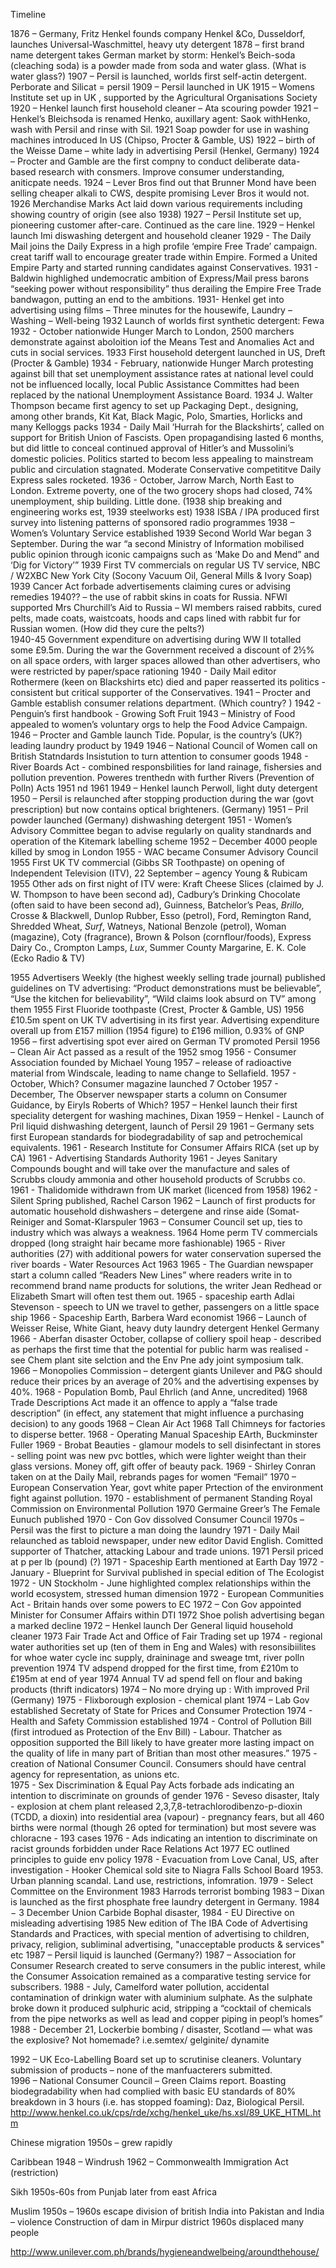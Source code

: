 Timeline
1876 – Germany, Fritz Henkel founds company Henkel &Co, Dusseldorf, launches Universal-Waschmittel, heavy uty detergent 1878 – first brand name detergent takes German market by storm: Henkel’s Beich-soda (cleaching soda) is a powder made from soda and water glass. (What is water glass?)1907 – Persil is launched, worlds first self-actin detergent. Perborate and Silicat = persil1909 – Persil launched in UK1915 – Womens Institute set up in UK , supported by the Agricultural Organisations Society 1920 – Henkel launch first household cleaner – Ata scouring powder1921 – Henkel’s Bleichsoda is renamed Henko, auxillary agent: Saok withHenko, wash with Persil and rinse with Sil. 1921 Soap powder for use in washing machines introduced In US (Chipso, Procter & Gamble, US) 1922 – birth of the Weisse Dame – white lady in advertising Persil (Henkel, Germany)1924 – Procter and Gamble are the first compny to conduct deliberate data-based research with consmers. Improve consumer understanding, aniticpate needs. 1924 – Lever Bros find out that Brunner Mond have been selling cheaper alkali to CWS, despite promising Lever Bros it would  not. 1926 Merchandise Marks Act laid down various requirements including showing country of origin (see also 1938) 1927 – Persil Institute set up, pioneering customer after-care. Continued as the care line.1929 – Henkel launch Imi diswashing detergent and household cleaner
1929 - The Daily Mail joins the Daily Express in a high profile ‘empire Free Trade’ campaign. creat tariff wall to encourage greater trade within Empire. Formed a United Empire Party and started running candidates against Conservatives.
1931 - Baldwin highlighed undemocratic ambition of Express/Mail press barons “seeking power without responsibility” thus derailing the Empire Free Trade bandwagon, putting an end to the ambitions. 
1931- Henkel get into advertising using films – Three minutes for the housewife, Laundry – Washing – Well-being1932 Launch of worlds first synthetic detergent: Fewa
1932 - October nationwide Hunger March to London, 2500 marchers demonstrate against aboloition iof the Means Test and Anomalies Act and cuts in social services. 1933 First household detergent launched in US, Dreft (Procter & Gamble) 
1934 - February, nationwide Hunger March protesting against bill that set unemployment assistance rates at national level could not be influenced locally,  local Public Assistance Committes had been replaced by the national Unemployment Assistance Board. 
1934 J. Walter Thompson became first agency to set up Packaging Dept., designing, among other brands, Kit Kat, Black Magic, Polo, Smarties, Horlicks and many Kelloggs packs
1934 - Daily Mail ‘Hurrah for the Blackshirts’, called on support for British Union of Fascists. Open propagandising lasted 6 months, but did little to conceal continued approval of Hitler’s and Mussolini’s domestic policies. Politics started to becom less appealing to mainstream public and circulation stagnated. Moderate Conservative competititve Daily Express sales rocketed.
1936 - October, Jarrow March, North East to London. Extreme poverty, one of the two grocery shops had closed, 74% unemployment, ship building. Little done. (1938 ship breaking and engineering works est, 1939 steelworks est)
1938 ISBA / IPA produced first survey into listening patterns of sponsored radio programmes 1938 – Women’s Voluntary Service established1939     Second World War began 3 September. During the war “a second Ministry of Information mobilised public opinion through iconic campaigns such as ‘Make  Do and Mend” and ‘Dig for Victory’”1939 First TV commercials on regular US  TV service, NBC / W2XBC New York City  (Socony Vacuum Oil, General Mills & Ivory Soap)1939 Cancer Act forbade advertisements claiming cures or advising remedies1940?? – the use of rabbit skins in coats for Russia. NFWI supported Mrs Churchill’s Aid to Russia – WI members raised rabbits, cured pelts, made coats, waistcoats, hoods and caps lined with rabbit fur for Russian women.  (How did they cure the pelts?)  1940-45 Government expenditure on advertising during WW II totalled some £9.5m. During the war the Government received a discount of 2½% on all space orders, with larger spaces allowed than other advertisers, who were restricted by paper/space rationing 
1940 - Daily Mail editor Rothermere (keen on Blackshirts etc) died and paper reasserted its politics - consistent but critical supporter of the Conservatives. 1941 – Procter and Gamble establish consumer relations department. (Which country? )
1942 - Penguin’s first handbook - Growing Soft Fruit
1943 – Ministry of Food appealed to women’s voluntary orgs to help the Food Advice Campaign. 1946 – Procter and Gamble launch Tide. Popular, is the country’s (UK?) leading laundry product by 19491946 – National  Council of Women call on British Statndards Insistution to turn attention to consumer goods
1948 - River Boards Act - combined responsbilities for land rainage, fishersies and pollution prevention. Poweres trenthedn with further Rivers (Prevention of Polln) Acts 1951 nd 1961
1949 – Henkel launch Perwoll, light duty detergent1950 – Persil is relaunched after stopping production during the war (govt prescription) but now contains optical brighteners. (Germany)1951 – Pril powder launched (Germany) dishwashing detergent 1951 - Women’s Advisory Committee began to advise regularly on quality standnards and operation of the Kitemark labelling scheme1952 – December 4000 people killed by smog in London 1955 - WAC became Consumer Advisory Council1955 First UK TV commercial (Gibbs SR Toothpaste) on opening of Independent Television (ITV), 22 September – agency Young & Rubicam1955                Other ads on first night of ITV were: Kraft Cheese Slices (claimed by J. W. Thompson to have been second ad), Cadbury’s Drinking Chocolate   (often said to have been second ad), Guinness, Batchelor’s Peas, *Brillo,* Crosse & Blackwell, Dunlop Rubber, Esso (petrol), Ford, Remington Rand, Shredded Wheat, *Surf*, Watneys, National Benzole (petrol), Woman (magazine), Coty (fragrance), Brown & Polson (cornflour/foods), Express Dairy Co., Crompton Lamps, *Lux*, Summer County Margarine, E. K. Cole (Ecko Radio & TV)1955 Advertisers Weekly (the highest weekly selling trade journal) published  guidelines on TV advertising: “Product demonstrations must be believable”,  “Use the kitchen for believability”, “Wild claims look absurd on TV” among them1955 First Fluoride toothpaste (Crest, Procter & Gamble, US)1956 £10.5m spent on UK TV advertising in its first year. Advertising expenditure overall up from £157 million (1954 figure) to £196 million, 0.93% of GNP1956 – first advertising spot ever aired on German TV promoted Persil1956 – Clean Air Act passed as a result of the 1952 smog1956 - Consumer Association founded by  Michael Young1957 – release of radioactive material from Windscale, leading to name change to Sellafield. 1957 - October, Which? Consumer magazine launched 7 October
1957 - December, The Observer newspaper starts a column on Consumer Guidance, by Eiryls Roberts of Which?1957 – Henkel launch their first speciality detergent for washing machines, Dixan1959 – Henkel - Launch of Pril liquid dishwashing detergent, launch of Persil 291961 – Germany sets first European standards for biodegradability of sap and petrochemical equivalents. 1961 - Research Institute for Consumer Affairs RICA (set up by CA)
1961 - Advertising Standards Authority
1961 - Jeyes Sanitary Compounds bought and will take over the manufacture and sales of Scrubbs cloudy ammonia and other household products of Scrubbs co. 
1961 - Thalidomide withdrawn from UK market (licenced from 1958)
1962 - Silent Spring published, Rachel Carson
1962 – Launch of first products for automatic household dishwashers – detergene and rinse aide (Somat-Reiniger and Somat-Klarspuler1963 – Consumer Council set up, ties to industry which was always a weakness. 1964 Home perm TV commercials dropped (long straight hair became more  fashionable) 
1965 - River authorities (27) with additional powers for water conservation supersed the river boards - Water Resources Act 1963
1965 - The Guardian newspaper start a column called “Readers New Lines” where readers write in to recommend brand name products for solutions, the writer Jean Redhead or Elizabeth Smart will often test them out. 
1965 - spaceship earth Adlai Stevenson - speech to UN we travel to gether, passengers on a little space ship
1966 - Spaceship Earth, Barbera Ward economist
1966 – Launch of Weisser Reise, White Giant, heavy duty laundry detergent Henkel Germany
1966 - Aberfan disaster October, collapse of colliery spoil heap - described as perhaps the first time that the potential for public harm was realised  - see Chem plant site selction and the Env Pne ady joint symposium talk.
1966 – Monopolies Commission – detergent giants Unilever and P&G should reduce their prices by an average of 20% and the advertising expenses by 40%. 
1968 - Population Bomb, Paul Ehrlich (and Anne, uncredited)
1968 Trade Descriptions Act made it an offence to apply a “false trade description” (in effect, any statement that might influence a purchasing  decision) to any goods 1968 – Clean Air Act 1968 Tall Chimneys for factories to disperse better. 
1968 - Operating Manual Spaceship EArth, Buckminster Fuller
1969 - Brobat Beauties - glamour models to sell disinfectant in stores - selling point was new pvc bottles, which were lighter weight than their glass versions. Money off, gift offer of beauty pack. 
1969 - Shirley Conran taken on at the Daily Mail, rebrands pages for women “Femail”
1970 – European Conservation Year, govt white paper Prtection of the environment fight against pollution. 
1970 - establishment of permanent Standing Royal Commission on Environmental Pollution 1970 Germaine Greer’s The Female Eunuch published1970 - Con Gov dissolved Consumer Council1970s – Persil was the first to picture a man doing the laundry
1971 - Daily Mail relaunched as tabloid newspaper, under new editor David English. Comitted supporter of Thatcher, attacking Labour and trade unions. 
1971 Persil priced at p per lb (pound) (?) 
1971 - Spaceship Earth mentioned at Earth Day 
1972 - January  - Blueprint for Survival published in special edition of The Ecologist
1972 - UN Stockholm - June highlighted complex relationships within the world ecosystem, stressed human dimension
1972 - European Communities Act  - Britain hands over some powers to EC
1972 – Con Gov appointed Minister for Consumer Affairs within DTI1972 Shoe polish advertising began a marked decline 1972 – Henkel launch Der General liquid household cleaner1973 Fair Trade Act and Office of Fair Trading set up 
1974 - regional water authorities set up (ten of them in Eng and Wales) with resonsibiilites for whoe water cycle inc supply, draininage and sweage tmt, river polln prevention
1974 TV adspend dropped for the first time, from £210m to £195m at end of year 1974 Annual TV ad spend fell on flour and baking products (thrift indicators) 1974 – No more drying up : With improved Pril (Germany)
1975 - Flixborough explosion - chemical plant
1974 – Lab Gov established Secretaty of State for Prices and Consumer Protection
1974 - Health and Safety Commission established
1974 - Control of Pollution Bill (first introdued as Protection of the Env Bill) - Labour. Thatcher as opposition supported the Bill likely to have  greater more lasting impact on the quality of life in many part of Britian than most other measures.”
1975 - creation of National Consumer Council.  Consumers should have central agency for representation, as unions etc.  1975 - Sex Discrimination & Equal Pay Acts forbade ads indicating an intention to discriminate on grounds of gender
1976 - Seveso disaster, Italy - explosion at chem plant released 2,3,7,8-tetrachlorodibenzo-p-dioxin (TCDD, a dioxin) into residential area (vapour) -  pregnancy fears, but all 460 births were normal (though 26 opted for termination) but most severe was chloracne - 193 cases
1976 - Ads indicating an intention to discriminate on racist grounds forbidden under Race Relations Act
1977 EC outlined principles to guide env policy
1978 - Evacuation from Love Canal, US, after investigation - Hooker Chemical sold site to Niagra Falls School Board 1953. Urban planning scandal. Land use, restrictions, infomration. 
1979 - Select Committee on the Environment
1983 Harrods terrorist bombing 1983 – Dixan is launched  as the first phosphate free laundry detergent in Germany. 
1984 − 3 December Union Carbide Bophal disaster, 
1984 - EU Directive on misleading advertising
1985 New edition of The IBA Code of Advertising Standards and Practices, with special mention of advertising to children, privacy, religion, subliminal advertising, "unacceptable products & services" etc 1987 – Persil liquid is launched (Germany?) 1987 – Association for Consumer Research created to serve consumers in the public interest, while the Consumer Assoication remained as a comparative testing service for subscribers.
1988 - July, Camelford water pollution, accidental contamination of drinkign water with aluminium sulphate. As the sulphate broke down it produced sulphuric acid, stripping a “cocktail of chemicals from the pipe networks as well as lead and copper piping in peopl’s homes”
1988 - December 21, Lockerbie bombing / disaster, Scotland  — what was the explosive? Not homemade? i.e.semtex/ gelginite/ dynamite1992 – UK Eco-Labelling Board set up to scrutinise cleaners.  Voluntary submission of products – none of the manfuacterers submitted.  1996 – National Consumer Council – Green Claims report. Boasting biodegradability when had complied with basic EU standards of 80% breakdown in 3 hours (i.e. has stopped foaming): Daz, Biological Persil. http://www.henkel.co.uk/cps/rde/xchg/henkel_uke/hs.xsl/89_UKE_HTML.htm Chinese migration1950s – grew rapidly Caribbean1948 – Windrush1962 – Commonwealth Immigration Act (restriction)Sikh1950s-60s from Punjablater from east AfricaMuslim1950s – 1960s escape division of british India into Pakistan and India – violenceConstruction of dam in Mirpur district 1960s displaced many peoplehttp://www.unilever.com.ph/brands/hygieneandwelbeing/aroundthehouse/ 